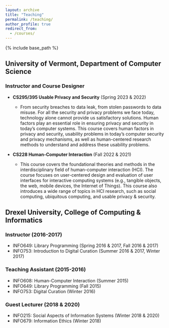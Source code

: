 ```yaml
---
layout: archive
title: "Teaching"
permalink: /teaching/
author_profile: true
redirect_from:
  - /courses/
---
```


{% include base_path %}

## University of Vermont, Department of Computer Science

### Instructor and Course Designer
-  **CS295/395 Usable Privacy and Security** (Spring 2023 & 2022)
    - From security breaches to data leak, from stolen passwords to data misuse. For all the security and privacy problems we face today, technology alone cannot provide us satisfactory solutions. Human factors play an essential role in ensuring privacy and security in today’s computer systems. This course covers human factors in privacy and security, usability problems in today’s computer security and privacy mechanisms, as well as human-centered research methods to understand and address these usability problems.

-  **CS228 Human-Computer Interaction** (Fall 2022 & 2021)
    - This course covers the foundational theories and methods in the interdisciplinary field of human-computer interaction (HCI). The course focuses on user-centered design and evaluation of user interfaces for interactive computing systems (e.g., tangible objects, the web, mobile devices, the Internet of Things). This course also introduces a wide range of topics in HCI research, such as social computing, ubiquitous computing, and usable privacy & security.

## Drexel University, College of Computing & Informatics
### Instructor (2016-2017)
- INFO649: Library Programming (Spring 2016 & 2017, Fall 2016 & 2017)
- INFO753: Introduction to Digital Curation (Summer 2016 & 2017, Winter 2017)

### Teaching Assistant (2015-2016)
- INFO608: Human-Computer Interaction (Summer 2015)
- INFO649: Library Programming (Fall 2015)
- INFO753: Digital Curation (Winter 2016)

### Guest Lecturer (2018 & 2020)
- INFO215: Social Aspects of Information Systems (Winter 2018 & 2020)
- INFO679: Information Ethics (Winter 2018)
